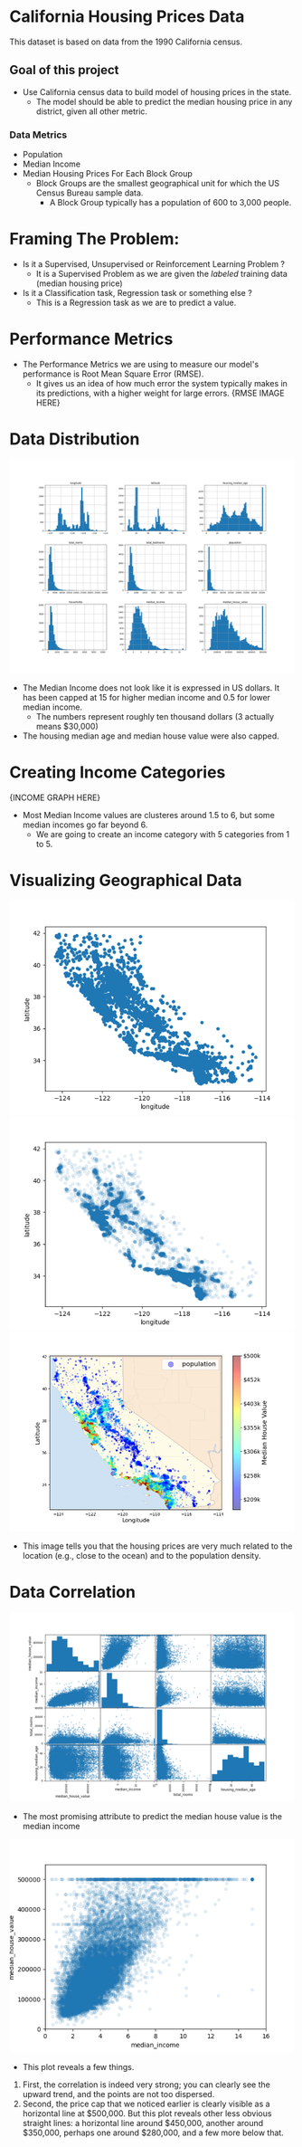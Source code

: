 
# California Housing Prices Data

This dataset is based on data from the 1990 California census.

## Goal of this project
* Use California census data to build model of housing prices in the state.
    * The model should be able to predict the median housing price in any district, given all other metric.
    
### Data Metrics
* Population
* Median Income
* Median Housing Prices For Each Block Group
    * Block Groups are the smallest geographical unit for which the US Census Bureau sample data.
        * A Block Group typically has a population of 600 to 3,000 people.

# Framing The Problem:
* Is it  a Supervised, Unsupervised or Reinforcement Learning Problem ?
    * It is a Supervised Problem as we are given the *labeled* training data (median housing price)
* Is it a Classification task, Regression task or something else ?
    * This is a Regression task as we are to predict  a value.

# Performance Metrics
* The Performance Metrics we are using to measure our model's performance is Root Mean Square Error (RMSE). 
   * It gives us an idea of how much error the system typically makes in its predictions, with a higher weight for large errors. 
{RMSE IMAGE HERE}

# Data Distribution
![](https://github.com/TYW02/housing_prediction/blob/main/images/attribute_histogram_plots.png)
* The Median Income does not look like it is expressed in US dollars. It has been capped at 15 for higher median income and 0.5 for lower median income.
    * The numbers represent roughly ten thousand dollars (3 actually means $30,000)
* The housing median age and median house value were also capped.

# Creating Income Categories
{INCOME GRAPH HERE}
* Most Median Income values are clusteres around 1.5 to 6, but some median incomes go far beyond 6. 
    * We are going to create an income category with 5 categories from 1 to 5.


# Visualizing Geographical Data
![bad_map](https://github.com/TYW02/housing_prediction/blob/main/images/bad_visualization_plot.png)
![better_map](https://github.com/TYW02/housing_prediction/blob/main/images/better_visualization_plot.png)
![california_map](https://github.com/TYW02/housing_prediction/blob/main/images/california_housing_prices_plot.png)
* This image tells you that the housing prices are very much related to the location (e.g., close to the ocean) and to the population density.

# Data Correlation
![scatter_matrix](https://github.com/TYW02/housing_prediction/blob/main/images/scatter_matrix_plot.png)
* The most  promising attribute to predict the median house value is the median income

![](https://github.com/TYW02/housing_prediction/blob/main/images/income_vs_house_value_scatterplot.png)
* This plot reveals a few things. 
1. First, the correlation is indeed very strong; you can clearly see the upward trend, and the points are not too dispersed. 
2. Second, the price cap that we noticed earlier is clearly visible as a horizontal line at $500,000. But this plot reveals other less obvious straight lines: a horizontal line around $450,000, another around $350,000, perhaps one around $280,000, and a few more below that.
